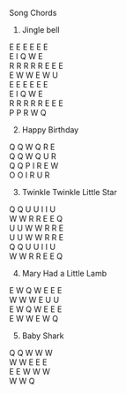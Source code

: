 Song Chords

1. Jingle bell
   
E  E  E   E  E  E  
E  I  Q  W  E  
R  R  R  R  R  E  E  E  
E  W  W  E  W  U  
E  E  E   E  E  E  
E  I  Q  W  E  
R  R  R  R  R  E  E  E  
P  P  R  W  Q  

2. Happy Birthday
   
Q  Q  W  Q  R  E  
Q  Q  W  Q  U  R  
Q  Q  P  I  R  E  W  
O  O  I  R  U  R  

3. Twinkle Twinkle Little Star
   
Q  Q  U  U  I  I  U  
W  W  R  R  E  E  Q  
U  U  W  W  R  R  E  
U  U  W  W  R  R  E  
Q  Q  U  U  I  I  U  
W  W  R  R  E  E  Q  

4. Mary Had a Little Lamb
   
E  W  Q  W  E  E  E  
W  W  W  E  U  U  
E  W  Q  W  E  E  E  
E  W  W  E  W  Q  

5. Baby Shark
   
Q  Q  W  W  W  
W  W  E  E  E  
E  E  W  W  W  
W  W  Q  
